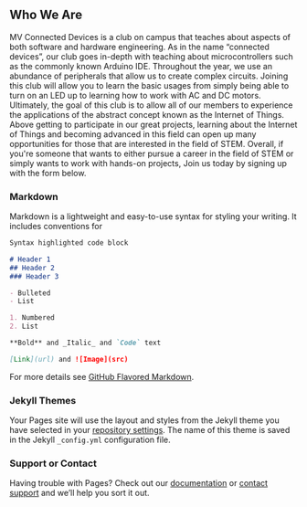 ## Who We Are

MV Connected Devices is a club on campus that teaches about aspects of both software and hardware engineering. As in the name “connected devices”, our club goes in-depth with teaching about microcontrollers such as the commonly known Arduino IDE. Throughout the year, we use an abundance of peripherals that allow us to create complex circuits. Joining this club will allow you to learn the basic usages from simply being able to turn on an LED up to learning how to work with AC and DC motors. Ultimately, the goal of this club is to allow all of our members to experience the applications of the abstract concept known as the Internet of Things. Above getting to participate in our great projects, learning about the Internet of Things and becoming advanced in this field can open up many opportunities for those that are interested in the field of STEM. Overall, if you're someone that wants to either pursue a career in the field of STEM or simply wants to work with hands-on projects, Join us today by signing up with the form below. 

### Markdown

Markdown is a lightweight and easy-to-use syntax for styling your writing. It includes conventions for

```markdown
Syntax highlighted code block

# Header 1
## Header 2
### Header 3

- Bulleted
- List

1. Numbered
2. List

**Bold** and _Italic_ and `Code` text

[Link](url) and ![Image](src)
```

For more details see [GitHub Flavored Markdown](https://guides.github.com/features/mastering-markdown/).

### Jekyll Themes

Your Pages site will use the layout and styles from the Jekyll theme you have selected in your [repository settings](https://github.com/dsharma136/mvcd.github.io/settings/pages). The name of this theme is saved in the Jekyll `_config.yml` configuration file.

### Support or Contact

Having trouble with Pages? Check out our [documentation](https://docs.github.com/categories/github-pages-basics/) or [contact support](https://support.github.com/contact) and we’ll help you sort it out.
